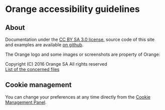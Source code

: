 # Orange accessibility guidelines <h2 class="page-title">About</h2>
<script>$(document).ready(function () {
    setBreadcrumb([{"label":"About"}]);
});</script>

Documentation under the [CC BY SA 3.0 license](https://github.com/Orange-OpenSource/a11y-guidelines/blob/master/LICENSE), source code of this site and examples are available [on github](https://github.com/Orange-OpenSource/a11y-guidelines).  

The Orange logo and some images or screenshots are property of Orange:

Copyright (C) 2016 Orange SA All rights reserved  
[List of the concerned files](/NOTICE.txt)

## Cookie management

You can change your preferences at any time directly from the <a role="button" href="javascript:tarteaucitron.userInterface.openPanel();">Cookie Management Panel</a>.

&nbsp;
<!--  This file is part of a11y-guidelines | Our vision of mobile & web accessibility guidelines and best practices, with valid/invalid examples.
 Copyright (C) 2016  Orange SA
 See the Creative Commons Legal Code Attribution-ShareAlike 3.0 Unported License for more details (LICENSE file). -->